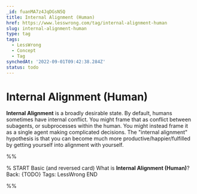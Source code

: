 ```yaml
---
_id: fuanMA7z4JqDGsN5Q
title: Internal Alignment (Human)
href: https://www.lesswrong.com/tag/internal-alignment-human
slug: internal-alignment-human
type: tag
tags:
  - LessWrong
  - Concept
  - Tag
synchedAt: '2022-09-01T09:42:38.284Z'
status: todo
---
```


# Internal Alignment (Human)

**Internal Alignment** is a broadly desirable state. By default, humans sometimes have internal conflict. You might frame that as conflict between subagents, or subprocesses within the human. You might instead frame it as a single agent making complicated decisions. The "internal alignment" hypothesis is that you can become much more productive/happier/fulfilled by getting yourself into alignment with yourself.


%%

% START
Basic (and reversed card)
What is **Internal Alignment (Human)**?
Back: {TODO}
Tags: LessWrong
END
<!--ID: 1663156996510-->


%%
	
